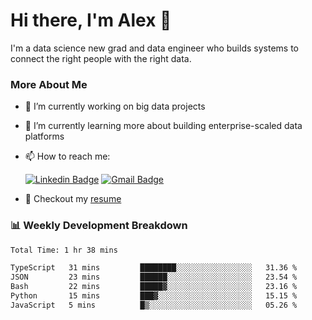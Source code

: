 # Hi there, I'm Alex  👋

I'm a data science new grad and data engineer who builds systems to connect the right people with the right data. 

### More About Me

- 🔭 I’m currently working on big data projects
- 🌱 I’m currently learning more about building enterprise-scaled data platforms
- 📫 How to reach me:

  [![Linkedin Badge](https://img.shields.io/badge/LinkedIn-0077B5?style=for-the-badge&logo=linkedin&logoColor=white)](https://www.linkedin.com/in/alex-chen-112523chen/) [![Gmail Badge](https://img.shields.io/badge/Gmail-D14836?style=for-the-badge&logo=gmail&logoColor=white)](mailto:itsalexchen@gmail.com)
- 📝 Checkout my [resume](https://itsalexchen.vercel.app/AlexChenResume.pdf)



### 📊 Weekly Development Breakdown
<!--START_SECTION:waka-->

```txt
Total Time: 1 hr 38 mins

TypeScript   31 mins         ████████░░░░░░░░░░░░░░░░░   31.36 %
JSON         23 mins         ██████░░░░░░░░░░░░░░░░░░░   23.54 %
Bash         22 mins         █████▓░░░░░░░░░░░░░░░░░░░   23.16 %
Python       15 mins         ███▓░░░░░░░░░░░░░░░░░░░░░   15.15 %
JavaScript   5 mins          █▒░░░░░░░░░░░░░░░░░░░░░░░   05.26 %
```

<!--END_SECTION:waka-->
